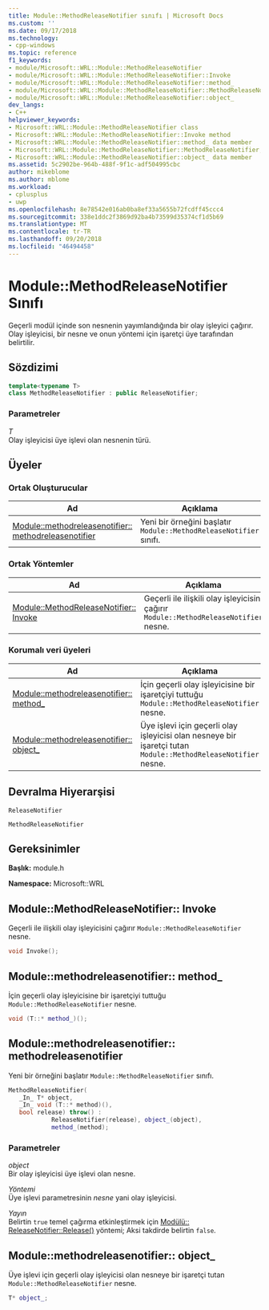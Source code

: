 ```yaml
---
title: Module::MethodReleaseNotifier sınıfı | Microsoft Docs
ms.custom: ''
ms.date: 09/17/2018
ms.technology:
- cpp-windows
ms.topic: reference
f1_keywords:
- module/Microsoft::WRL::Module::MethodReleaseNotifier
- module/Microsoft::WRL::Module::MethodReleaseNotifier::Invoke
- module/Microsoft::WRL::Module::MethodReleaseNotifier::method_
- module/Microsoft::WRL::Module::MethodReleaseNotifier::MethodReleaseNotifier
- module/Microsoft::WRL::Module::MethodReleaseNotifier::object_
dev_langs:
- C++
helpviewer_keywords:
- Microsoft::WRL::Module::MethodReleaseNotifier class
- Microsoft::WRL::Module::MethodReleaseNotifier::Invoke method
- Microsoft::WRL::Module::MethodReleaseNotifier::method_ data member
- Microsoft::WRL::Module::MethodReleaseNotifier::MethodReleaseNotifier, constructor
- Microsoft::WRL::Module::MethodReleaseNotifier::object_ data member
ms.assetid: 5c2902be-964b-488f-9f1c-adf504995cbc
author: mikeblome
ms.author: mblome
ms.workload:
- cplusplus
- uwp
ms.openlocfilehash: 8e78542e016ab0ba8ef33a5655b72fcdff45ccc4
ms.sourcegitcommit: 338e1ddc2f3869d92ba4b73599d35374cf1d5b69
ms.translationtype: MT
ms.contentlocale: tr-TR
ms.lasthandoff: 09/20/2018
ms.locfileid: "46494458"
---
```

# <a name="modulemethodreleasenotifier-class"></a>Module::MethodReleaseNotifier Sınıfı

Geçerli modül içinde son nesnenin yayımlandığında bir olay işleyici çağırır. Olay işleyicisi, bir nesne ve onun yöntemi için işaretçi üye tarafından belirtilir.

## <a name="syntax"></a>Sözdizimi

```cpp
template<typename T>
class MethodReleaseNotifier : public ReleaseNotifier;
```

### <a name="parameters"></a>Parametreler

*T*<br/>
Olay işleyicisi üye işlevi olan nesnenin türü.

## <a name="members"></a>Üyeler

### <a name="public-constructors"></a>Ortak Oluşturucular

Ad                                                                                                 | Açıklama
---------------------------------------------------------------------------------------------------- | ------------------------------------------------------------------------
[Module::methodreleasenotifier:: methodreleasenotifier](#methodreleasenotifier-methodreleasenotifier) | Yeni bir örneğini başlatır `Module::MethodReleaseNotifier` sınıfı.

### <a name="public-methods"></a>Ortak Yöntemler

Ad                                                                   | Açıklama
---------------------------------------------------------------------- | -------------------------------------------------------------------------------------------
[Module::MethodReleaseNotifier:: Invoke](#methodreleasenotifier-invoke) | Geçerli ile ilişkili olay işleyicisini çağırır `Module::MethodReleaseNotifier` nesne.

### <a name="protected-data-members"></a>Korumalı veri üyeleri

Ad                                                                    | Açıklama
----------------------------------------------------------------------- | --------------------------------------------------------------------------------------------------------------------------------
[Module::methodreleasenotifier:: method_](#methodreleasenotifier-method) | İçin geçerli olay işleyicisine bir işaretçiyi tuttuğu `Module::MethodReleaseNotifier` nesne.
[Module::methodreleasenotifier:: object_](#methodreleasenotifier-object) | Üye işlevi için geçerli olay işleyicisi olan nesneye bir işaretçi tutan `Module::MethodReleaseNotifier` nesne.

## <a name="inheritance-hierarchy"></a>Devralma Hiyerarşisi

`ReleaseNotifier`

`MethodReleaseNotifier`

## <a name="requirements"></a>Gereksinimler

**Başlık:** module.h

**Namespace:** Microsoft::WRL

## <a name="methodreleasenotifier-invoke"></a>Module::MethodReleaseNotifier:: Invoke

Geçerli ile ilişkili olay işleyicisini çağırır `Module::MethodReleaseNotifier` nesne.

```cpp
void Invoke();
```

## <a name="methodreleasenotifier-method"></a>Module::methodreleasenotifier:: method_

İçin geçerli olay işleyicisine bir işaretçiyi tuttuğu `Module::MethodReleaseNotifier` nesne.

```cpp
void (T::* method_)();
```

## <a name="methodreleasenotifier-methodreleasenotifier"></a>Module::methodreleasenotifier:: methodreleasenotifier

Yeni bir örneğini başlatır `Module::MethodReleaseNotifier` sınıfı.

```cpp
MethodReleaseNotifier(
   _In_ T* object,
   _In_ void (T::* method)(),
   bool release) throw() :
            ReleaseNotifier(release), object_(object),
            method_(method);
```

### <a name="parameters"></a>Parametreler

*object*  
Bir olay işleyicisi üye işlevi olan nesne.

*Yöntemi*  
Üye işlevi parametresinin *nesne* yani olay işleyicisi.

*Yayın*  
Belirtin `true` temel çağırma etkinleştirmek için [Modülü:: ReleaseNotifier::Release()](../windows/module-releasenotifier-class.md#releasenotifier-release) yöntemi; Aksi takdirde belirtin `false`.

## <a name="methodreleasenotifier-object"></a>Module::methodreleasenotifier:: object_

Üye işlevi için geçerli olay işleyicisi olan nesneye bir işaretçi tutan `Module::MethodReleaseNotifier` nesne.

```cpp
T* object_;
```
